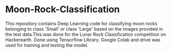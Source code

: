 # Moon-Rock-Classification
This repository contains Deep Learning code for classifying moon rocks belonging to class 'Small' or class 'Large' based on the images 
provided in the test data.This was done for the Lunar Rock Classification competition on Hackerearth.
Done using Tensorflow Library.
Google Colab and drive  was used for training and testing the model.


